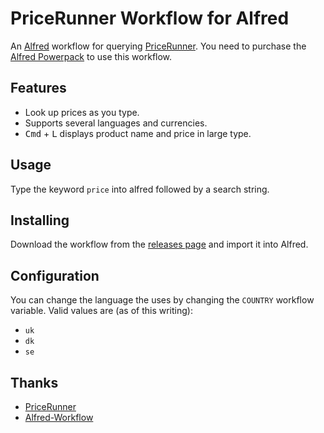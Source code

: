 # PriceRunner Workflow for Alfred

An [Alfred](https://www.alfredapp.com) workflow for querying
[PriceRunner](https://www.pricerunner.com). You need to purchase the [Alfred
Powerpack](https://www.alfredapp.com/powerpack/) to use this workflow.

## Features

* Look up prices as you type.
* Supports several languages and currencies.
* <kbd>Cmd</kbd> + <kbd>L</kbd> displays product name and price in large type.

## Usage

Type the keyword `price` into alfred followed by a search string.

## Installing

Download the workflow from the [releases
page](https://github.com/sniarn/alfred-pricerunner-workflow/releases) and
import it into Alfred.

## Configuration

You can change the language the uses by changing the `COUNTRY` workflow
variable. Valid values are (as of this writing):

* `uk`
* `dk`
* `se`

## Thanks

* [PriceRunner](https://www.pricerunner.com)
* [Alfred-Workflow](http://www.deanishe.net/alfred-workflow/)

